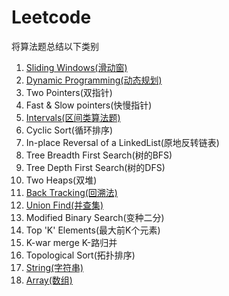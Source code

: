 # Leetcode
将算法题总结以下类别

1. [Sliding Windows(滑动窗)](SlidingWindows)
2. [Dynamic Programming(动态规划)](DynamicProgramming)
3. Two Pointers(双指针)
4. Fast & Slow pointers(快慢指针)
5. [Intervals(区间类算法题)](Intervals)
6. Cyclic Sort(循环排序)
7. In-place Reversal of a LinkedList(原地反转链表)
8. Tree Breadth First Search(树的BFS)
9. Tree Depth First Search(树的DFS)
10. Two Heaps(双堆)
11. [Back Tracking(回溯法)](BackTracking)
12. [Union Find(并查集)](UnionFind)
13. Modified Binary Search(变种二分)
14. Top 'K' Elements(最大前K个元素)
15. K-war merge K-路归并
16. Topological Sort(拓扑排序)
17. [String(字符串)](String)
18. [Array(数组)](Array)